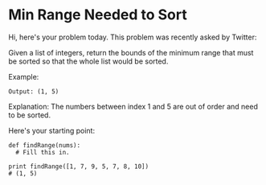 # Min Range Needed to Sort
Hi, here's your problem today. This problem was recently asked by Twitter:

Given a list of integers, return the bounds of the minimum range that must be sorted so that the whole list would be sorted.

Example:
```Input: [1, 7, 9, 5, 7, 8, 10]
Output: (1, 5)
```
Explanation:
The numbers between index 1 and 5 are out of order and need to be sorted.

Here's your starting point:
```
def findRange(nums):
  # Fill this in.

print findRange([1, 7, 9, 5, 7, 8, 10])
# (1, 5)
```